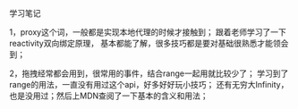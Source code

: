 ﻿学习笔记

1，proxy这个词，一般都是实现本地代理的时候才接触到；
跟着老师学习了一下reactivity双向绑定原理，
基本都能了解，很多技巧都是要对基础很熟悉才能领会到；

2，拖拽经常都会用到，很常用的事件，结合range一起用就比较少了；
学习到了range的用法，一直没有用过这个api，好多好好玩小技巧；
还有无穷大Infinity，也是没用过；然后上MDN查阅了一下基本的含义和用法；